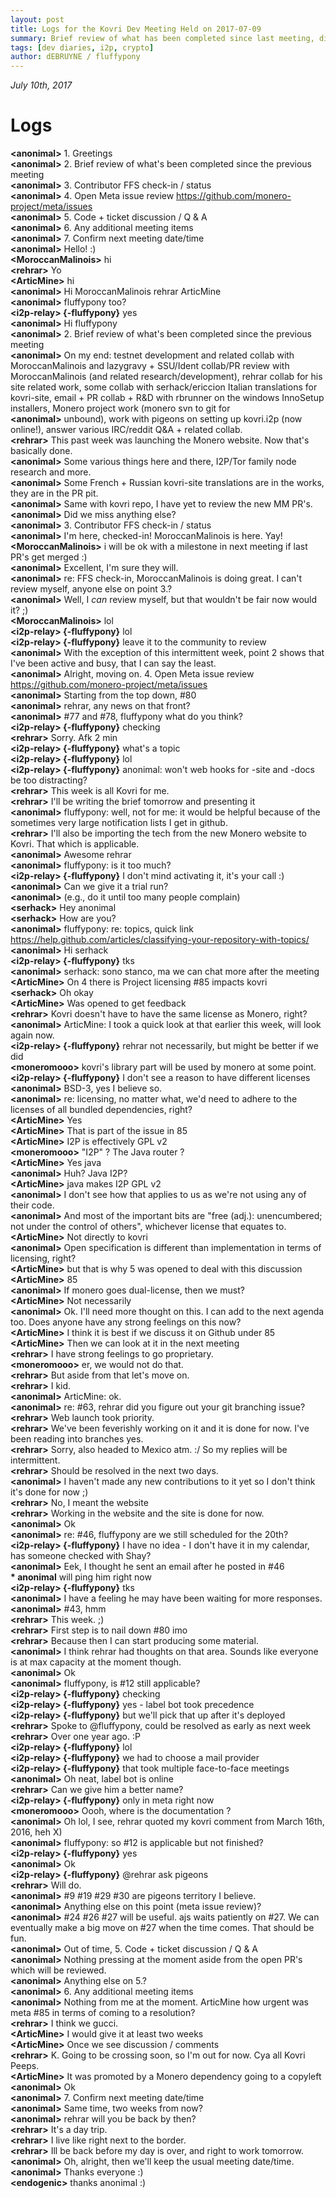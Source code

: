 ```yaml
---
layout: post
title: Logs for the Kovri Dev Meeting Held on 2017-07-09
summary: Brief review of what has been completed since last meeting, discussion of meta issues, and code & open tickets discussion
tags: [dev diaries, i2p, crypto]
author: dEBRUYNE / fluffypony
---
```


*July 10th, 2017*  

# Logs  

**\<anonimal>** 1. Greetings  
**\<anonimal>** 2. Brief review of what's been completed since the previous meeting  
**\<anonimal>** 3. Contributor FFS check-in / status  
**\<anonimal>** 4. Open Meta issue review https://github.com/monero-project/meta/issues  
**\<anonimal>** 5. Code + ticket discussion / Q & A  
**\<anonimal>** 6. Any additional meeting items  
**\<anonimal>** 7. Confirm next meeting date/time  
**\<anonimal>** Hello! :)  
**\<MoroccanMalinois>** hi  
**\<rehrar>** Yo  
**\<ArticMine>** hi  
**\<anonimal>** Hi MoroccanMalinois rehrar ArticMine  
**\<anonimal>** fluffypony too?  
**\<i2p-relay> {-fluffypony}** yes  
**\<anonimal>** Hi fluffypony  
**\<anonimal>** 2. Brief review of what's been completed since the previous meeting  
**\<anonimal>** On my end: testnet development and related collab with MoroccanMalinois and lazygravy + SSU/Ident collab/PR review with MoroccanMalinois (and related research/development), rehrar collab for his site related work, some collab with serhack/ericcion Italian translations for kovri-site, email + PR collab + R&D with rbrunner on the windows InnoSetup installers, Monero project work (monero svn to git for  
**\<anonimal>** unbound), work with pigeons on setting up kovri.i2p (now online!), answer various IRC/reddit Q&A + related collab.  
**\<rehrar>** This past week was launching the Monero website. Now that's basically done.  
**\<anonimal>** Some various things here and there, I2P/Tor family node research and more.  
**\<anonimal>** Some French + Russian kovri-site translations are in the works, they are in the PR pit.  
**\<anonimal>** Same with kovri repo, I have yet to review the new MM PR's.  
**\<anonimal>** Did we miss anything else?  
**\<anonimal>** 3. Contributor FFS check-in / status  
**\<anonimal>** I'm here, checked-in! MoroccanMalinois is here. Yay!  
**\<MoroccanMalinois>** i will be ok with a milestone in next meeting if last PR's get merged :)  
**\<anonimal>** Excellent, I'm sure they will.  
**\<anonimal>** re: FFS check-in, MoroccanMalinois is doing great. I can't review myself, anyone else on point 3.?  
**\<anonimal>** Well, I *can* review myself, but that wouldn't be fair now would it? ;)  
**\<MoroccanMalinois>** lol  
**\<i2p-relay> {-fluffypony}** lol  
**\<i2p-relay> {-fluffypony}** leave it to the community to review  
**\<anonimal>** With the exception of this intermittent week, point 2 shows that I've been active and busy, that I can say the least.  
**\<anonimal>** Alright, moving on. 4. Open Meta issue review https://github.com/monero-project/meta/issues  
**\<anonimal>** Starting from the top down, #80  
**\<anonimal>** rehrar, any news on that front?  
**\<anonimal>** #77 and #78, fluffypony what do you think?  
**\<i2p-relay> {-fluffypony}** checking  
**\<rehrar>** Sorry. Afk 2 min  
**\<i2p-relay> {-fluffypony}** what's a topic  
**\<i2p-relay> {-fluffypony}** lol  
**\<i2p-relay> {-fluffypony}** anonimal: won't web hooks for -site and -docs be too distracting?  
**\<rehrar>** This week is all Kovri for me.  
**\<rehrar>** I'll be writing the brief tomorrow and presenting it  
**\<anonimal>** fluffypony: well, not for me: it would be helpful because of the sometimes very large notification lists I get in github.  
**\<rehrar>** I'll also be importing the tech from the new Monero website to Kovri. That which is applicable.  
**\<anonimal>** Awesome rehrar  
**\<anonimal>** fluffypony: is it too much?  
**\<i2p-relay> {-fluffypony}** I don't mind activating it, it's your call :)  
**\<anonimal>** Can we give it a trial run?  
**\<anonimal>** (e.g., do it until too many people complain)  
**\<serhack>** Hey anonimal  
**\<serhack>** How are you?  
**\<anonimal>** fluffypony: re: topics, quick link https://help.github.com/articles/classifying-your-repository-with-topics/  
**\<anonimal>** Hi serhack  
**\<i2p-relay> {-fluffypony}** tks  
**\<anonimal>** serhack: sono stanco, ma we can chat more after the meeting  
**\<ArticMine>** On 4 there is Project licensing #85 impacts kovri  
**\<serhack>** Oh okay  
**\<ArticMine>** Was opened to get feedback  
**\<rehrar>** Kovri doesn't have to have the same license as Monero, right?  
**\<anonimal>** ArticMine: I took a quick look at that earlier this week, will look again now.  
**\<i2p-relay> {-fluffypony}** rehrar not necessarily, but might be better if we did  
**\<moneromooo>** kovri's library part will be used by monero at some point.  
**\<i2p-relay> {-fluffypony}** I don't see a reason to have different licenses  
**\<anonimal>** BSD-3, yes I believe so.  
**\<anonimal>** re: licensing, no matter what, we'd need to adhere to the licenses of all bundled dependencies, right?  
**\<ArticMine>** Yes  
**\<ArticMine>** That is part of the issue in 85  
**\<ArticMine>** I2P is effectively GPL v2  
**\<moneromooo>** "I2P" ? The Java router ?  
**\<ArticMine>** Yes java  
**\<anonimal>** Huh? Java I2P?  
**\<ArticMine>** java makes I2P GPL v2  
**\<anonimal>** I don't see how that applies to us as we're not using any of their code.  
**\<anonimal>** And most of the important bits are "free (adj.): unencumbered; not under the control of others", whichever license that equates to.  
**\<ArticMine>** Not directly to kovri  
**\<anonimal>** Open specification is different than implementation in terms of licensing, right?  
**\<ArticMine>** but that is why 5 was opened to deal with this discussion  
**\<ArticMine>** 85  
**\<anonimal>** If monero goes dual-license, then we must?  
**\<ArticMine>** Not necessarily  
**\<anonimal>** Ok. I'll need more thought on this. I can add to the next agenda too. Does anyone have any strong feelings on this now?  
**\<ArticMine>** I think it is best if we discuss it on Github under 85  
**\<ArticMine>** Then we can look at it in the next meeting  
**\<rehrar>** I have strong feelings to go proprietary.  
**\<moneromooo>** er, we would not do that.  
**\<rehrar>** But aside from that let's move on.  
**\<rehrar>** I kid.  
**\<anonimal>** ArticMine: ok.  
**\<anonimal>** re: #63, rehrar did you figure out your git branching issue?  
**\<rehrar>** Web launch took priority.  
**\<rehrar>** We've been feverishly working on it and it is done for now. I've been reading into branches yes.  
**\<rehrar>** Sorry, also headed to Mexico atm. :/ So my replies will be intermittent.  
**\<rehrar>** Should be resolved in the next two days.  
**\<anonimal>** I haven't made any new contributions to it yet so I don't think it's done for now ;)  
**\<rehrar>** No, I meant the website  
**\<rehrar>** Working in the website and the site is done for now.  
**\<anonimal>** Ok  
**\<anonimal>** re: #46, fluffypony are we still scheduled for the 20th?  
**\<i2p-relay> {-fluffypony}** I have no idea - I don't have it in my calendar, has someone checked with Shay?  
**\<anonimal>** Eek, I thought he sent an email after he posted in #46  
**\* anonimal** will ping him right now  
**\<i2p-relay> {-fluffypony}** tks  
**\<anonimal>** I have a feeling he may have been waiting for more responses.  
**\<anonimal>** #43, hmm  
**\<rehrar>** This week. ;)  
**\<rehrar>** First step is to nail down #80 imo  
**\<rehrar>** Because then I can start producing some material.  
**\<anonimal>** I think rehrar had thoughts on that area. Sounds like everyone is at max capacity at the moment though.  
**\<anonimal>** Ok  
**\<anonimal>** fluffypony, is #12 still applicable?  
**\<i2p-relay> {-fluffypony}** checking  
**\<i2p-relay> {-fluffypony}** yes - label bot took precedence  
**\<i2p-relay> {-fluffypony}** but we'll pick that up after it's deployed  
**\<rehrar>** Spoke to @fluffypony, could be resolved as early as next week  
**\<rehrar>** Over one year ago. :P  
**\<i2p-relay> {-fluffypony}** lol  
**\<i2p-relay> {-fluffypony}** we had to choose a mail provider  
**\<i2p-relay> {-fluffypony}** that took multiple face-to-face meetings  
**\<anonimal>** Oh neat, label bot is online  
**\<rehrar>** Can we give him a better name?  
**\<i2p-relay> {-fluffypony}** only in meta right now  
**\<moneromooo>** Oooh, where is the documentation ?  
**\<anonimal>** Oh lol, I see, rehrar quoted my kovri comment from March 16th, 2016, heh X)  
**\<anonimal>** fluffypony: so #12 is applicable but not finished?  
**\<i2p-relay> {-fluffypony}** yes  
**\<anonimal>** Ok  
**\<i2p-relay> {-fluffypony}** @rehrar ask pigeons  
**\<rehrar>** Will do.  
**\<anonimal>** #9 #19 #29 #30 are pigeons territory I believe.  
**\<anonimal>** Anything else on this point (meta issue review)?  
**\<anonimal>** #24 #26 #27 will be useful. ajs waits patiently on #27. We can eventually make a big move on #27 when the time comes. That should be fun.  
**\<anonimal>** Out of time, 5. Code + ticket discussion / Q & A  
**\<anonimal>** Nothing pressing at the moment aside from the open PR's which will be reviewed.  
**\<anonimal>** Anything else on 5.?  
**\<anonimal>** 6. Any additional meeting items  
**\<anonimal>** Nothing from me at the moment. ArticMine how urgent was meta #85 in terms of coming to a resolution?  
**\<rehrar>** I think we gucci.  
**\<ArticMine>** I would give it at least two weeks  
**\<ArticMine>** Once we see discussion / comments  
**\<rehrar>** K. Going to be crossing soon, so I'm out for now. Cya all Kovri Peeps.  
**\<ArticMine>** It was promoted by a Monero dependency going to a copyleft  
**\<anonimal>** Ok  
**\<anonimal>** 7. Confirm next meeting date/time  
**\<anonimal>** Same time, two weeks from now?  
**\<anonimal>** rehrar will you be back by then?  
**\<rehrar>** It's a day trip.  
**\<rehrar>** I live like right next to the border.  
**\<rehrar>** Ill be back before my day is over, and right to work tomorrow.  
**\<anonimal>** Oh, alright, then we'll keep the usual meeting date/time.  
**\<anonimal>** Thanks everyone :)  
**\<endogenic>** thanks anonimal :)  